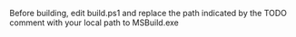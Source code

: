 Before building, edit build.ps1 and replace the path indicated by the TODO comment with your local path to MSBuild.exe